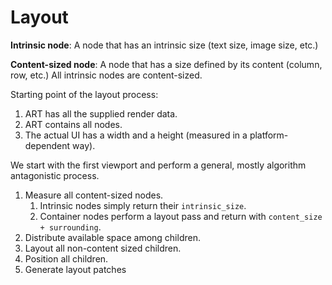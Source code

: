 # Layout

**Intrinsic node**: A node that has an intrinsic size (text size, image size, etc.)

**Content-sized node**: A node that has a size defined by its content (column, row, etc.) All intrinsic nodes are content-sized.

Starting point of the layout process:

1. ART has all the supplied render data.
2. ART contains all nodes.
3. The actual UI has a width and a height (measured in a platform-dependent way).

We start with the first viewport and perform a general, mostly algorithm antagonistic process.

1. Measure all content-sized nodes.
   1. Intrinsic nodes simply return their `intrinsic_size`.
   2. Container nodes perform a layout pass and return with `content_size + surrounding`. 
2. Distribute available space among children.
3. Layout all non-content sized children.
4. Position all children.
5. Generate layout patches
